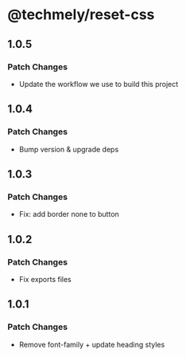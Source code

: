 # @techmely/reset-css

## 1.0.5

### Patch Changes

- Update the workflow we use to build this project

## 1.0.4

### Patch Changes

- Bump version & upgrade deps

## 1.0.3

### Patch Changes

- Fix: add border none to button

## 1.0.2

### Patch Changes

- Fix exports files

## 1.0.1

### Patch Changes

- Remove font-family + update heading styles
